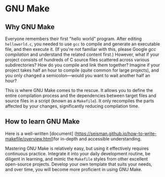 # GNU Make

## Why GNU Make

Everyone remembers their first "hello world" program. After editing `helloworld.c`, you needed to use `gcc` to compile and generate an executable file, and then execute it. (If you're not familiar with this, please Google *gcc compilation* and understand the related content first.) However, what if your project consists of hundreds of C source files scattered across various subdirectories? How do you compile and link them together? Imagine if your project takes half an hour to compile (quite common for large projects), and you only changed a semicolon—would you want to wait another half an hour?

This is where GNU Make comes to the rescue. It allows you to define the entire compilation process and the dependencies between target files and source files in a script (known as a `Makefile`). It only recompiles the parts affected by your changes, significantly reducing compilation time.

## How to learn GNU Make

Here is a well-written [document] (https://seisman.github.io/how-to-write-makefile/overview.html)for in-depth and accessible understanding.

Mastering GNU Make is relatively easy, but using it effectively requires continuous practice. Integrate it into your daily development routine, be diligent in learning, and mimic the `Makefile` styles from other excellent open-source projects. Develop your own template that suits your needs, and over time, you will become more proficient in using GNU Make.
